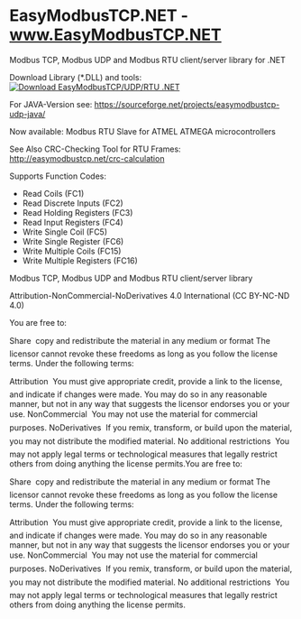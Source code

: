 # EasyModbusTCP.NET - <a href="EasyModbusTCP.NET">www.EasyModbusTCP.NET</a>

Modbus TCP, Modbus UDP and Modbus RTU client/server library for .NET

Download Library (*.DLL) and tools: <a href="https://sourceforge.net/projects/easymodbustcp/files/latest/download" rel="nofollow"><img alt="Download EasyModbusTCP/UDP/RTU .NET" src="https://a.fsdn.com/con/app/sf-download-button"></a>

For JAVA-Version see: https://sourceforge.net/projects/easymodbustcp-udp-java/

Now available: Modbus RTU Slave for ATMEL ATMEGA microcontrollers

See Also CRC-Checking Tool for RTU Frames: http://easymodbustcp.net/crc-calculation 

Supports Function Codes:

- Read Coils (FC1)
- Read Discrete Inputs (FC2)
- Read Holding Registers (FC3)
- Read Input Registers (FC4)
- Write Single Coil (FC5)
- Write Single Register (FC6)
- Write Multiple Coils (FC15)
- Write Multiple Registers (FC16)


Modbus TCP, Modbus UDP and Modbus RTU client/server library

Attribution-NonCommercial-NoDerivatives 4.0 International (CC BY-NC-ND 4.0)

You are free to:

Share  copy and redistribute the material in any medium or format
The licensor cannot revoke these freedoms as long as you follow the license terms.
Under the following terms:

Attribution  You must give appropriate credit, provide a link to the license, and indicate if changes were made. You may do so in any reasonable manner, but not in any way that suggests the licensor endorses you or your use.
NonCommercial  You may not use the material for commercial purposes.
NoDerivatives  If you remix, transform, or build upon the material, you may not distribute the modified material.
No additional restrictions  You may not apply legal terms or technological measures that legally restrict others from doing anything the license permits.You are free to:

Share  copy and redistribute the material in any medium or format
The licensor cannot revoke these freedoms as long as you follow the license terms.
Under the following terms:

Attribution  You must give appropriate credit, provide a link to the license, and indicate if changes were made. You may do so in any reasonable manner, but not in any way that suggests the licensor endorses you or your use.
NonCommercial  You may not use the material for commercial purposes.
NoDerivatives  If you remix, transform, or build upon the material, you may not distribute the modified material.
No additional restrictions  You may not apply legal terms or technological measures that legally restrict others from doing anything the license permits.
